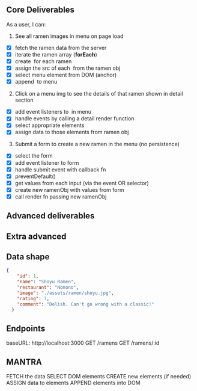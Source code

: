 ## Core Deliverables
As a user, I can:
1. See all ramen images in menu on page load
  - [x] fetch the ramen data from the server
  - [x] iterate the ramen array (**forEach**)
  - [x] create <img> for each ramen
  - [x] assign the src of each <img> from the ramen obj
  - [x] select menu element from DOM (anchor)
  - [x] append <img> to menu
2. Click on a menu img to see the details of that ramen shown in detail section
  - [x] add event listeners to <img> in menu
  - [x] handle events by calling a detail render function
  - [x] select appropriate elements
  - [x] assign data to those elements from ramen obj
3. Submit a form to create a new ramen in the menu (no persistence)
  - [x] select the form
  - [x] add event listener to form
  - [x] handle submit event with callback fn
  - [x] preventDefault()
  - [x] get values from each input (via the event OR selector)
  - [x] create new ramenObj with values from form
  - [x] call render fn passing new ramenObj

## Advanced deliverables

## Extra advanced

## Data shape
```json
{
    "id": 1,
    "name": "Shoyu Ramen",
    "restaurant": "Nonono",
    "image": "./assets/ramen/shoyu.jpg",
    "rating": 7,
    "comment": "Delish. Can't go wrong with a classic!"
  }
  ```

## Endpoints
baseURL: http://localhost:3000
GET /ramens
GET /ramens/:id

## MANTRA
FETCH the data
SELECT DOM elements
CREATE new elements (if needed)
ASSIGN data to elements
APPEND elements into DOM